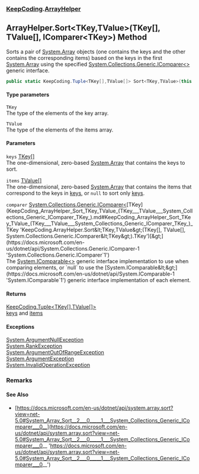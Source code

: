 ### [KeepCoding](KeepCoding.md 'KeepCoding').[ArrayHelper](KeepCoding_ArrayHelper.md 'KeepCoding.ArrayHelper')
## ArrayHelper.Sort&lt;TKey,TValue&gt;(TKey[], TValue[], IComparer&lt;TKey&gt;) Method
Sorts a pair of [System.Array](https://docs.microsoft.com/en-us/dotnet/api/System.Array 'System.Array') objects (one contains the keys and the other contains the corresponding items) based on the keys in the first [System.Array](https://docs.microsoft.com/en-us/dotnet/api/System.Array 'System.Array') using the specified [System.Collections.Generic.IComparer&lt;&gt;](https://docs.microsoft.com/en-us/dotnet/api/System.Collections.Generic.IComparer-1 'System.Collections.Generic.IComparer`1') generic interface.  
```csharp
public static KeepCoding.Tuple<TKey[],TValue[]> Sort<TKey,TValue>(this TKey[] keys, TValue[] items, System.Collections.Generic.IComparer<TKey> comparer);
```
#### Type parameters
<a name='KeepCoding_ArrayHelper_Sort_TKey_TValue_(TKey___TValue___System_Collections_Generic_IComparer_TKey_)_TKey'></a>
`TKey`  
The type of the elements of the key array.
  
<a name='KeepCoding_ArrayHelper_Sort_TKey_TValue_(TKey___TValue___System_Collections_Generic_IComparer_TKey_)_TValue'></a>
`TValue`  
The type of the elements of the items array.
  
#### Parameters
<a name='KeepCoding_ArrayHelper_Sort_TKey_TValue_(TKey___TValue___System_Collections_Generic_IComparer_TKey_)_keys'></a>
`keys` [TKey](KeepCoding_ArrayHelper_Sort_TKey_TValue_(TKey___TValue___System_Collections_Generic_IComparer_TKey_).md#KeepCoding_ArrayHelper_Sort_TKey_TValue_(TKey___TValue___System_Collections_Generic_IComparer_TKey_)_TKey 'KeepCoding.ArrayHelper.Sort&lt;TKey,TValue&gt;(TKey[], TValue[], System.Collections.Generic.IComparer&lt;TKey&gt;).TKey')[[]](https://docs.microsoft.com/en-us/dotnet/api/System.Array 'System.Array')  
The one-dimensional, zero-based [System.Array](https://docs.microsoft.com/en-us/dotnet/api/System.Array 'System.Array') that contains the keys to sort.
  
<a name='KeepCoding_ArrayHelper_Sort_TKey_TValue_(TKey___TValue___System_Collections_Generic_IComparer_TKey_)_items'></a>
`items` [TValue](KeepCoding_ArrayHelper_Sort_TKey_TValue_(TKey___TValue___System_Collections_Generic_IComparer_TKey_).md#KeepCoding_ArrayHelper_Sort_TKey_TValue_(TKey___TValue___System_Collections_Generic_IComparer_TKey_)_TValue 'KeepCoding.ArrayHelper.Sort&lt;TKey,TValue&gt;(TKey[], TValue[], System.Collections.Generic.IComparer&lt;TKey&gt;).TValue')[[]](https://docs.microsoft.com/en-us/dotnet/api/System.Array 'System.Array')  
The one-dimensional, zero-based [System.Array](https://docs.microsoft.com/en-us/dotnet/api/System.Array 'System.Array') that contains the items that correspond to the keys in [keys](KeepCoding_ArrayHelper_Sort_TKey_TValue_(TKey___TValue___System_Collections_Generic_IComparer_TKey_).md#KeepCoding_ArrayHelper_Sort_TKey_TValue_(TKey___TValue___System_Collections_Generic_IComparer_TKey_)_keys 'KeepCoding.ArrayHelper.Sort&lt;TKey,TValue&gt;(TKey[], TValue[], System.Collections.Generic.IComparer&lt;TKey&gt;).keys'), or `null` to sort only [keys](KeepCoding_ArrayHelper_Sort_TKey_TValue_(TKey___TValue___System_Collections_Generic_IComparer_TKey_).md#KeepCoding_ArrayHelper_Sort_TKey_TValue_(TKey___TValue___System_Collections_Generic_IComparer_TKey_)_keys 'KeepCoding.ArrayHelper.Sort&lt;TKey,TValue&gt;(TKey[], TValue[], System.Collections.Generic.IComparer&lt;TKey&gt;).keys').
  
<a name='KeepCoding_ArrayHelper_Sort_TKey_TValue_(TKey___TValue___System_Collections_Generic_IComparer_TKey_)_comparer'></a>
`comparer` [System.Collections.Generic.IComparer&lt;](https://docs.microsoft.com/en-us/dotnet/api/System.Collections.Generic.IComparer-1 'System.Collections.Generic.IComparer`1')[TKey](KeepCoding_ArrayHelper_Sort_TKey_TValue_(TKey___TValue___System_Collections_Generic_IComparer_TKey_).md#KeepCoding_ArrayHelper_Sort_TKey_TValue_(TKey___TValue___System_Collections_Generic_IComparer_TKey_)_TKey 'KeepCoding.ArrayHelper.Sort&lt;TKey,TValue&gt;(TKey[], TValue[], System.Collections.Generic.IComparer&lt;TKey&gt;).TKey')[&gt;](https://docs.microsoft.com/en-us/dotnet/api/System.Collections.Generic.IComparer-1 'System.Collections.Generic.IComparer`1')  
The [System.IComparable&lt;&gt;](https://docs.microsoft.com/en-us/dotnet/api/System.IComparable-1 'System.IComparable`1') generic interface implementation to use when comparing elements, or `null` to use the [System.IComparable&lt;&gt;](https://docs.microsoft.com/en-us/dotnet/api/System.IComparable-1 'System.IComparable`1') generic interface implementation of each element.
  
#### Returns
[KeepCoding.Tuple&lt;](KeepCoding_Tuple_T1_T2_.md 'KeepCoding.Tuple&lt;T1,T2&gt;')[TKey](KeepCoding_ArrayHelper_Sort_TKey_TValue_(TKey___TValue___System_Collections_Generic_IComparer_TKey_).md#KeepCoding_ArrayHelper_Sort_TKey_TValue_(TKey___TValue___System_Collections_Generic_IComparer_TKey_)_TKey 'KeepCoding.ArrayHelper.Sort&lt;TKey,TValue&gt;(TKey[], TValue[], System.Collections.Generic.IComparer&lt;TKey&gt;).TKey')[[]](https://docs.microsoft.com/en-us/dotnet/api/System.Array 'System.Array')[,](KeepCoding_Tuple_T1_T2_.md 'KeepCoding.Tuple&lt;T1,T2&gt;')[TValue](KeepCoding_ArrayHelper_Sort_TKey_TValue_(TKey___TValue___System_Collections_Generic_IComparer_TKey_).md#KeepCoding_ArrayHelper_Sort_TKey_TValue_(TKey___TValue___System_Collections_Generic_IComparer_TKey_)_TValue 'KeepCoding.ArrayHelper.Sort&lt;TKey,TValue&gt;(TKey[], TValue[], System.Collections.Generic.IComparer&lt;TKey&gt;).TValue')[[]](https://docs.microsoft.com/en-us/dotnet/api/System.Array 'System.Array')[&gt;](KeepCoding_Tuple_T1_T2_.md 'KeepCoding.Tuple&lt;T1,T2&gt;')  
[keys](KeepCoding_ArrayHelper_Sort_TKey_TValue_(TKey___TValue___System_Collections_Generic_IComparer_TKey_).md#KeepCoding_ArrayHelper_Sort_TKey_TValue_(TKey___TValue___System_Collections_Generic_IComparer_TKey_)_keys 'KeepCoding.ArrayHelper.Sort&lt;TKey,TValue&gt;(TKey[], TValue[], System.Collections.Generic.IComparer&lt;TKey&gt;).keys') and [items](KeepCoding_ArrayHelper_Sort_TKey_TValue_(TKey___TValue___System_Collections_Generic_IComparer_TKey_).md#KeepCoding_ArrayHelper_Sort_TKey_TValue_(TKey___TValue___System_Collections_Generic_IComparer_TKey_)_items 'KeepCoding.ArrayHelper.Sort&lt;TKey,TValue&gt;(TKey[], TValue[], System.Collections.Generic.IComparer&lt;TKey&gt;).items')
#### Exceptions
[System.ArgumentNullException](https://docs.microsoft.com/en-us/dotnet/api/System.ArgumentNullException 'System.ArgumentNullException')  
[System.RankException](https://docs.microsoft.com/en-us/dotnet/api/System.RankException 'System.RankException')  
[System.ArgumentOutOfRangeException](https://docs.microsoft.com/en-us/dotnet/api/System.ArgumentOutOfRangeException 'System.ArgumentOutOfRangeException')  
[System.ArgumentException](https://docs.microsoft.com/en-us/dotnet/api/System.ArgumentException 'System.ArgumentException')  
[System.InvalidOperationException](https://docs.microsoft.com/en-us/dotnet/api/System.InvalidOperationException 'System.InvalidOperationException')  
### Remarks
#### See Also
- [https://docs.microsoft.com/en-us/dotnet/api/system.array.sort?view=net-5.0#System_Array_Sort__2___0_____1___System_Collections_Generic_IComparer___0__](https://docs.microsoft.com/en-us/dotnet/api/system.array.sort?view=net-5.0#System_Array_Sort__2___0_____1___System_Collections_Generic_IComparer___0__ 'https://docs.microsoft.com/en-us/dotnet/api/system.array.sort?view=net-5.0#System_Array_Sort__2___0_____1___System_Collections_Generic_IComparer___0__')
